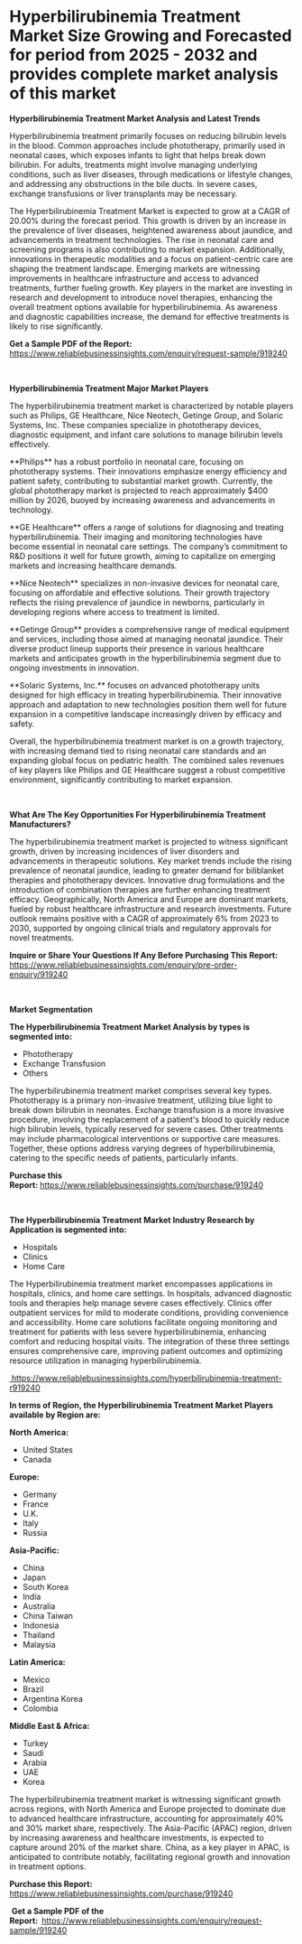 <p><h1>Hyperbilirubinemia Treatment Market Size Growing and Forecasted for period from 2025 - 2032 and provides complete market analysis of this market</h1></p><p><strong>Hyperbilirubinemia Treatment Market Analysis and Latest Trends</strong></p>
<p><p>Hyperbilirubinemia treatment primarily focuses on reducing bilirubin levels in the blood. Common approaches include phototherapy, primarily used in neonatal cases, which exposes infants to light that helps break down bilirubin. For adults, treatments might involve managing underlying conditions, such as liver diseases, through medications or lifestyle changes, and addressing any obstructions in the bile ducts. In severe cases, exchange transfusions or liver transplants may be necessary.</p><p>The Hyperbilirubinemia Treatment Market is expected to grow at a CAGR of 20.00% during the forecast period. This growth is driven by an increase in the prevalence of liver diseases, heightened awareness about jaundice, and advancements in treatment technologies. The rise in neonatal care and screening programs is also contributing to market expansion. Additionally, innovations in therapeutic modalities and a focus on patient-centric care are shaping the treatment landscape. Emerging markets are witnessing improvements in healthcare infrastructure and access to advanced treatments, further fueling growth. Key players in the market are investing in research and development to introduce novel therapies, enhancing the overall treatment options available for hyperbilirubinemia. As awareness and diagnostic capabilities increase, the demand for effective treatments is likely to rise significantly.</p></p>
<p><strong>Get a Sample PDF of the Report:&nbsp;</strong> <a href="https://www.reliablebusinessinsights.com/enquiry/request-sample/919240?utm_campaign=2735&utm_medium=2&utm_source=Github&utm_content=ia&utm_term=12042025&utm_id=hyperbilirubinemia-treatment">https://www.reliablebusinessinsights.com/enquiry/request-sample/919240</a></p>
<p>&nbsp;</p>
<p><strong>Hyperbilirubinemia Treatment Major Market Players</strong></p>
<p><p>The hyperbilirubinemia treatment market is characterized by notable players such as Philips, GE Healthcare, Nice Neotech, Getinge Group, and Solaric Systems, Inc. These companies specialize in phototherapy devices, diagnostic equipment, and infant care solutions to manage bilirubin levels effectively.</p><p>**Philips** has a robust portfolio in neonatal care, focusing on phototherapy systems. Their innovations emphasize energy efficiency and patient safety, contributing to substantial market growth. Currently, the global phototherapy market is projected to reach approximately $400 million by 2026, buoyed by increasing awareness and advancements in technology.</p><p>**GE Healthcare** offers a range of solutions for diagnosing and treating hyperbilirubinemia. Their imaging and monitoring technologies have become essential in neonatal care settings. The company’s commitment to R&D positions it well for future growth, aiming to capitalize on emerging markets and increasing healthcare demands.</p><p>**Nice Neotech** specializes in non-invasive devices for neonatal care, focusing on affordable and effective solutions. Their growth trajectory reflects the rising prevalence of jaundice in newborns, particularly in developing regions where access to treatment is limited.</p><p>**Getinge Group** provides a comprehensive range of medical equipment and services, including those aimed at managing neonatal jaundice. Their diverse product lineup supports their presence in various healthcare markets and anticipates growth in the hyperbilirubinemia segment due to ongoing investments in innovation.</p><p>**Solaric Systems, Inc.** focuses on advanced phototherapy units designed for high efficacy in treating hyperbilirubinemia. Their innovative approach and adaptation to new technologies position them well for future expansion in a competitive landscape increasingly driven by efficacy and safety.</p><p>Overall, the hyperbilirubinemia treatment market is on a growth trajectory, with increasing demand tied to rising neonatal care standards and an expanding global focus on pediatric health. The combined sales revenues of key players like Philips and GE Healthcare suggest a robust competitive environment, significantly contributing to market expansion.</p></p>
<p>&nbsp;</p>
<p><strong>What Are The Key Opportunities For Hyperbilirubinemia Treatment Manufacturers?</strong></p>
<p><p>The hyperbilirubinemia treatment market is projected to witness significant growth, driven by increasing incidences of liver disorders and advancements in therapeutic solutions. Key market trends include the rising prevalence of neonatal jaundice, leading to greater demand for biliblanket therapies and phototherapy devices. Innovative drug formulations and the introduction of combination therapies are further enhancing treatment efficacy. Geographically, North America and Europe are dominant markets, fueled by robust healthcare infrastructure and research investments. Future outlook remains positive with a CAGR of approximately 6% from 2023 to 2030, supported by ongoing clinical trials and regulatory approvals for novel treatments.</p></p>
<p><strong>Inquire or Share Your Questions If Any Before Purchasing This Report:</strong> <a href="https://www.reliablebusinessinsights.com/enquiry/pre-order-enquiry/919240?utm_campaign=2735&utm_medium=2&utm_source=Github&utm_content=ia&utm_term=12042025&utm_id=hyperbilirubinemia-treatment">https://www.reliablebusinessinsights.com/enquiry/pre-order-enquiry/919240</a></p>
<p>&nbsp;</p>
<p><strong>Market Segmentation</strong></p>
<p><strong>The Hyperbilirubinemia Treatment Market Analysis by types is segmented into:</strong></p>
<p><ul><li>Phototherapy</li><li>Exchange Transfusion</li><li>Others</li></ul></p>
<p><p>The hyperbilirubinemia treatment market comprises several key types. Phototherapy is a primary non-invasive treatment, utilizing blue light to break down bilirubin in neonates. Exchange transfusion is a more invasive procedure, involving the replacement of a patient's blood to quickly reduce high bilirubin levels, typically reserved for severe cases. Other treatments may include pharmacological interventions or supportive care measures. Together, these options address varying degrees of hyperbilirubinemia, catering to the specific needs of patients, particularly infants.</p></p>
<p><strong>Purchase this Report:&nbsp;</strong><a href="https://www.reliablebusinessinsights.com/purchase/919240?utm_campaign=2735&utm_medium=2&utm_source=Github&utm_content=ia&utm_term=12042025&utm_id=hyperbilirubinemia-treatment">https://www.reliablebusinessinsights.com/purchase/919240</a></p>
<p>&nbsp;</p>
<p><strong>The Hyperbilirubinemia Treatment Market Industry Research by Application is segmented into:</strong></p>
<p><ul><li>Hospitals</li><li>Clinics</li><li>Home Care</li></ul></p>
<p><p>The Hyperbilirubinemia treatment market encompasses applications in hospitals, clinics, and home care settings. In hospitals, advanced diagnostic tools and therapies help manage severe cases effectively. Clinics offer outpatient services for mild to moderate conditions, providing convenience and accessibility. Home care solutions facilitate ongoing monitoring and treatment for patients with less severe hyperbilirubinemia, enhancing comfort and reducing hospital visits. The integration of these three settings ensures comprehensive care, improving patient outcomes and optimizing resource utilization in managing hyperbilirubinemia.</p></p>
<p><a href="https://www.reliablebusinessinsights.com/hyperbilirubinemia-treatment-r919240?utm_campaign=2735&utm_medium=2&utm_source=Github&utm_content=ia&utm_term=12042025&utm_id=hyperbilirubinemia-treatment">&nbsp;https://www.reliablebusinessinsights.com/hyperbilirubinemia-treatment-r919240</a></p>
<p><strong>In terms of Region, the Hyperbilirubinemia Treatment Market Players available by Region are:</strong></p>
<p>
    <p> <strong> North America: </strong>
        <ul>
            <li>United States</li>
            <li>Canada</li>
        </ul>
        </p> 
    <p> <strong> Europe: </strong>
        <ul>
            <li>Germany</li>
            <li>France</li>
            <li>U.K.</li>
            <li>Italy</li>
            <li>Russia</li>
        </ul>
        </p> 
    <p> <strong> Asia-Pacific: </strong>
        <ul>
            <li>China</li>
            <li>Japan</li>
            <li>South Korea</li>
            <li>India</li>
            <li>Australia</li>
            <li>China Taiwan</li>
            <li>Indonesia</li>
            <li>Thailand</li>
            <li>Malaysia</li>
        </ul>
        </p> 
    <p> <strong> Latin America: </strong>
        <ul>
            <li>Mexico</li>
            <li>Brazil</li>
            <li>Argentina Korea</li>
            <li>Colombia</li>
        </ul>
        </p> 
    <p> <strong> Middle East & Africa: </strong>
        <ul>
            <li>Turkey</li>
            <li>Saudi</li>
            <li>Arabia</li>
            <li>UAE</li>
            <li>Korea</li>
        </ul>
    </p>
    </p>
<p><p>The hyperbilirubinemia treatment market is witnessing significant growth across regions, with North America and Europe projected to dominate due to advanced healthcare infrastructure, accounting for approximately 40% and 30% market share, respectively. The Asia-Pacific (APAC) region, driven by increasing awareness and healthcare investments, is expected to capture around 20% of the market share. China, as a key player in APAC, is anticipated to contribute notably, facilitating regional growth and innovation in treatment options.</p></p>
<p><strong>Purchase this Report: </strong><a href="https://www.reliablebusinessinsights.com/purchase/919240?utm_campaign=2735&utm_medium=2&utm_source=Github&utm_content=ia&utm_term=12042025&utm_id=hyperbilirubinemia-treatment">https://www.reliablebusinessinsights.com/purchase/919240</a></p>
<p>&nbsp;<strong>Get a Sample PDF of the Report:&nbsp;&nbsp;</strong><a href="https://www.reliablebusinessinsights.com/enquiry/request-sample/919240?utm_campaign=2735&utm_medium=2&utm_source=Github&utm_content=ia&utm_term=12042025&utm_id=hyperbilirubinemia-treatment">https://www.reliablebusinessinsights.com/enquiry/request-sample/919240</a></p>
<p><strong></strong></p>
<p><p></p><p></p><p></p></p>